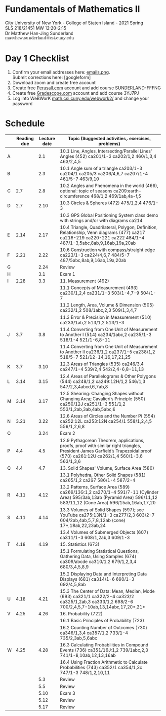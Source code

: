 # Fundamentals of Mathematics II
City University of New York - College of Staten Island - 2021 Spring  
SLS 218/21451 MW 12:20-2:15  
Dr Matthew Han-Jing Sunderland  
![other](../other2.png)

# Day 1 Checklist
1. Confirm your email addresses here: [emails.png](./emails.png).  
   Submit corrections here: [googleform]
1. Download zoom and create free account
1. Create free [Perusall.com](https://www.perusall.com) account and add course SUNDERLAND-FFFNG  
1. Create free [Gradescope.com](https://www.gradescope.com) account and add course 3YJ7PJ  
1. Log into WeBWorK [math.csi.cuny.edu/webwork2/](https://www.math.csi.cuny.edu/webwork2/Math218_21451_Sunderland_S21/) and change your password

# Schedule
|   | Reading due | Lecture date | Topic (Suggested activities,. exercises, problems) |
| - | ---- | ---- | - |
| A |      | 2.1  | 10.1 Line, Angles, Intersecting/Parallel Lines' Angles (452) ca201/1-3 ca202/1,2 460/1,3,4 463/2,4,5 |
| B |      | 2.3  | 10.1 Angle sum of a triangle ca203/1-3 ca204/1 ca205/3 ca206/4,6,7 ca207/1-4 461/5-7 463/9,10 |
| C | 2.7  | 2.8  | 10.2 Angles and Phenomena in the world (466), optional: topic of seasons ca209:earth-circumference 468/1,2 469/1ab,4a-f,5 |
| D | 2.7  | 2.10 | 10.3 Circles & Spheres (472) 475/1,2,4 476/1-3 |
|   |      |      | 10.3 GPS Global Positioning System class demo with strings and/or with diagrams ca214 |
| E | 2.14 | 2.17 | 10.4 Triangle, Quadrilateral, Polygon, Definition, Relationship, Venn diagrams (477) ca217 ca218-219 ca220-221 ca222 484/1-4 487/1-3,5abc,8ab,9,16ab,19a,20ab |
| F | 2.21 | 2.22 | 10.6 Construction with compass/straight edge ca223/1-3 ca224/4,6,7 484/5-7 487/5abc,8ab,9,16ab,19a,20ab |
| G |      | 2.24 | Review |
| H |      | 3.1  | Exam 1 |
| I | 2.28 | 3.3  | 11. Measurement (492) |
|   |      |      | 11.1 Concepts of Measurement (493) ca230/1,2,4 ca231/1-3 503/1-4,7-9 504/1-7 |
|   |      |      | 11.2 Length, Area, Volume & Dimension (505) ca232/1,2 508/1abc,2,3 509/1,3,4,7 |
|   |      |      | 11.3 Error & Precision in Measurement (510) ca233/1ab,2 513/1,2 513/1-3 |
| J | 3.7  | 3.8  | 11.4 Converting from One Unit of Measurement to Another I (514) ca234/1abc,2 ca235/1-3 518/1-4 521/1-6,8-11 |
|   |      |      | 11.4 Converting from One Unit of Measurement to Another II ca236/1,2 ca237/1-5 ca238/1,2 518/5-7 521/12-14,16,17,21,25 |
| K | 3.7  | 3.10 | 12.3 Areas of Triangles (535) ca246/3,4 ca247/1-4 539/2,4 542/2,4-6,8-11,13 |
| L | 3.14 | 3.15 | 12.4 Areas of Parallelograms & Other Polygons (544) ca248/1,2 ca249:12H/1,2 546/1,3 547/2,3,4abcd,6,7ab,8 |
| M | 3.14 | 3.17 | 12.5 Shearing: Changing Shapes without Changing Area; Cavalieri’s Principle (550) ca250/12J ca251/1-3 551/1,2 553/1,2ab,3ab,4ab,5abc,6 |
| N | 3.21 | 3.22 | 12.6 Areas of Circles and the Number Pi (554) ca252:12L ca253:12N ca254/1 558/1,2,4,5 559/1,2,6,8 |
| O |      | 3.24 | Exam 2 |
| P | 4.4  | 4.5  | 12.9 Pythagorean Theorem, applications, proofs, proof with similar right triangles, President James Garfield’s Trapezoidal proof (570) ca261:12U ca262/1,4 560/1-3,6 563/1,3,6 |
| Q | 4.4  | 4.7  | 13. Solid Shapes' Volume, Surface Area (580) |
|   |      |      | 13.1 Polyhedra, Other Solid Shapes (581) ca265/1,2 ca267 586/1-4 587/2-4 |
| R | 4.11 | 4.12 | 13.2 Patterns, Surface Area (589) ca269/13G:1,2 ca270/1-4 591/7-11 (Cylinder Area) 595/3ab,13ab (Pyramid Area) 596/11,12 583/11,12 (Cone Area) 596/15ab,16ab,17,20 |
| S | 4.11 | 4.14 | 13.3 Volumes of Solid Shapes (597); see YouTube ca275:13N/1-3 ca277/2,3 603/2-7 604/2ab,4ab,5,7,8,12ab (cone) 17*,18ab,22,23ab,24 |
|   |      |      | 13.4 Volumes of Submerged Objects (607) ca311/1-3 608/1,2ab,3 609/1-3 |
| T | 4.18 | 4.19 | 15. Statistics (673) |
|   |      |      | 15.1 Formulating Statistical Questions, Gathering Data, Using Samples (674) ca309/abcde ca310/1,2 679/1,2,3,4 680/3,4,5,8,9 |
|   |      |      | 15.2 Displaying Data and Interpreting Data Displays (681) ca314/1-6 690/1-3 692/4,5,8ab|
| U | 4.18 | 4.21 | 15.3 The Center of Data: Mean, Median, Mode (693) ca321/1 ca322/2-4 ca323/2 ca325/1,2ab,3 ca333/1,2 698/2-6 700/2,4,5,7-10ab,13,14abc,17,20*,21* |
| V | 4.25 | 4.26 | 16. Probability (722) |
|   |      |      | 16.1 Basic Principles of Probability (723) |
|   |      |      | 16.2 Counting Number of Outcomes (730) ca346/1,3,4 ca357/1,2 733/1-4 735/2,3ab,5,6abc |
| W | 4.25 | 4.28 | 16.3 Calculating Probabilities in Compound Events (736) ca351/16J:1,2 739/1abc,2,3 741/1-8,10ab,12,13,16ab |
|   |      |      | 16.4 Using Fraction Arithmetic to Calculate Probabilities (743) ca352/1 ca354/1,3c 747/1-3 748/1,2,10,11 |
|   |      | 5.3  | Review |
|   |      | 5.5  | Review |
|   |      | 5.10 | Exam 3 |
|   |      | 5.12 | Review |
|   |      | 5.17 | Review |

